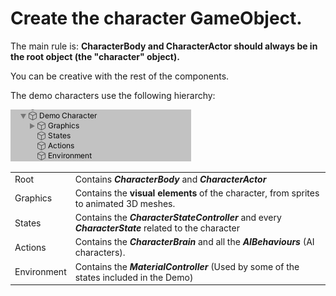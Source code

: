 # Create the character GameObject.

The main rule is: **CharacterBody and CharacterActor should always be in the root object \(the "character" object\).**

You can be creative with the rest of the components.

The demo characters use the following hierarchy:

![](../../.gitbook/assets/imagen%20%2837%29.png)

|  |  |
| :--- | :--- |
| Root | Contains _**CharacterBody**_ and _**CharacterActor**_ |
| Graphics | Contains the **visual elements** of the character, from sprites to animated 3D meshes. |
| States | Contains the _**CharacterStateController**_ and every _**CharacterState**_ related to the character |
| Actions | Contains the _**CharacterBrain**_ and all the _**AIBehaviours**_ \(AI characters\). |
| Environment | Contains the _**MaterialController**_ \(Used by some of the states included in the Demo\) |



